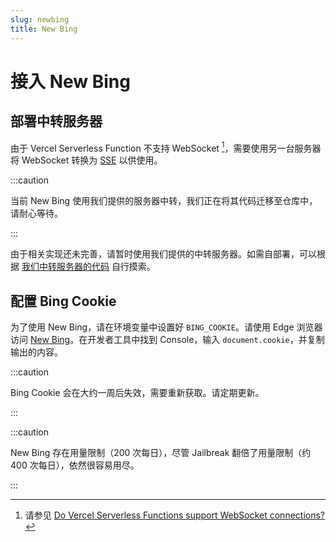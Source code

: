```yaml
---
slug: newbing
title: New Bing
---
```


# 接入 New Bing

## 部署中转服务器

由于 Vercel Serverless Function 不支持 WebSocket [^1]，需要使用另一台服务器将 WebSocket 转换为 [SSE](https://developer.mozilla.org/zh-CN/docs/Web/API/Server-sent_events) 以供使用。

:::caution

当前 New Bing 使用我们提供的服务器中转，我们正在将其代码迁移至仓库中，请耐心等待。

:::

由于相关实现还未完善，请暂时使用我们提供的中转服务器。如需自部署，可以根据 [我们中转服务器的代码](https://github.com/PeronGH/deno-new-bing) 自行摸索。

## 配置 Bing Cookie

为了使用 New Bing，请在环境变量中设置好 `BING_COOKIE`。请使用 Edge 浏览器访问 [New Bing](https://www.bing.com/search?q=Bing+AI&showconv=1)。在开发者工具中找到 Console，输入 `document.cookie`，并复制输出的内容。

:::caution

Bing Cookie 会在大约一周后失效，需要重新获取。请定期更新。

:::

:::caution

New Bing 存在用量限制（200 次每日），尽管 Jailbreak 翻倍了用量限制（约 400 次每日），依然很容易用尽。

:::

[^1]: 请参见 [Do Vercel Serverless Functions support WebSocket connections?](https://vercel.com/guides/do-vercel-serverless-functions-support-websocket-connections)
